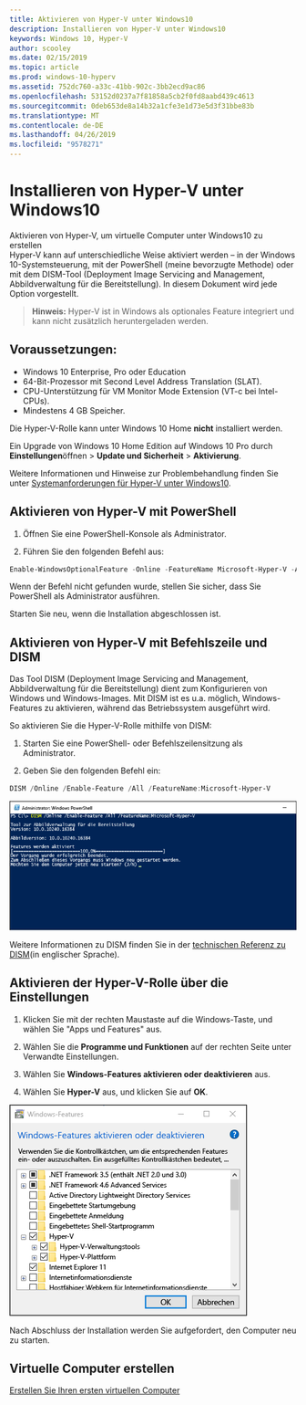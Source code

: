 ```yaml
---
title: Aktivieren von Hyper-V unter Windows10
description: Installieren von Hyper-V unter Windows10
keywords: Windows 10, Hyper-V
author: scooley
ms.date: 02/15/2019
ms.topic: article
ms.prod: windows-10-hyperv
ms.assetid: 752dc760-a33c-41bb-902c-3bb2ecd9ac86
ms.openlocfilehash: 53152d0237a7f81858a5cb2f0fd8aabd439c4613
ms.sourcegitcommit: 0deb653de8a14b32a1cfe3e1d73e5d3f31bbe83b
ms.translationtype: MT
ms.contentlocale: de-DE
ms.lasthandoff: 04/26/2019
ms.locfileid: "9578271"
---
```

# <a name="install-hyper-v-on-windows-10"></a>Installieren von Hyper-V unter Windows10

Aktivieren von Hyper-V, um virtuelle Computer unter Windows10 zu erstellen  
Hyper-V kann auf unterschiedliche Weise aktiviert werden – in der Windows 10-Systemsteuerung, mit der PowerShell (meine bevorzugte Methode) oder mit dem DISM-Tool (Deployment Image Servicing and Management, Abbildverwaltung für die Bereitstellung). In diesem Dokument wird jede Option vorgestellt.

> **Hinweis:** Hyper-V ist in Windows als optionales Feature integriert und kann nicht zusätzlich heruntergeladen werden.

## <a name="check-requirements"></a>Voraussetzungen:

* Windows 10 Enterprise, Pro oder Education
* 64-Bit-Prozessor mit Second Level Address Translation (SLAT).
* CPU-Unterstützung für VM Monitor Mode Extension (VT-c bei Intel-CPUs).
* Mindestens 4 GB Speicher.

Die Hyper-V-Rolle kann unter Windows 10 Home **nicht** installiert werden.

Ein Upgrade von Windows 10 Home Edition auf Windows 10 Pro durch **Einstellungen**öffnen > **Update und Sicherheit** > **Aktivierung**.

Weitere Informationen und Hinweise zur Problembehandlung finden Sie unter [Systemanforderungen für Hyper-V unter Windows10](../reference/hyper-v-requirements.md).

## <a name="enable-hyper-v-using-powershell"></a>Aktivieren von Hyper-V mit PowerShell

1. Öffnen Sie eine PowerShell-Konsole als Administrator.

2. Führen Sie den folgenden Befehl aus:

  ```powershell
  Enable-WindowsOptionalFeature -Online -FeatureName Microsoft-Hyper-V -All
  ```

  Wenn der Befehl nicht gefunden wurde, stellen Sie sicher, dass Sie PowerShell als Administrator ausführen.

Starten Sie neu, wenn die Installation abgeschlossen ist.

## <a name="enable-hyper-v-with-cmd-and-dism"></a>Aktivieren von Hyper-V mit Befehlszeile und DISM

Das Tool DISM (Deployment Image Servicing and Management, Abbildverwaltung für die Bereitstellung) dient zum Konfigurieren von Windows und Windows-Images.  Mit DISM ist es u.a. möglich, Windows-Features zu aktivieren, während das Betriebssystem ausgeführt wird.

So aktivieren Sie die Hyper-V-Rolle mithilfe von DISM:

1. Starten Sie eine PowerShell- oder Befehlszeilensitzung als Administrator.

1. Geben Sie den folgenden Befehl ein:

  ```powershell
  DISM /Online /Enable-Feature /All /FeatureName:Microsoft-Hyper-V
  ```

  ![Das Konsolenfenster mit Hyper-V aktiviert.](media/dism_upd.png)

Weitere Informationen zu DISM finden Sie in der [technischen Referenz zu DISM](https://technet.microsoft.com/en-us/library/hh824821.aspx)(in englischer Sprache).

## <a name="enable-the-hyper-v-role-through-settings"></a>Aktivieren der Hyper-V-Rolle über die Einstellungen

1. Klicken Sie mit der rechten Maustaste auf die Windows-Taste, und wählen Sie "Apps und Features" aus.

2. Wählen Sie die **Programme und Funktionen** auf der rechten Seite unter Verwandte Einstellungen. 

3. Wählen Sie **Windows-Features aktivieren oder deaktivieren** aus.

4. Wählen Sie **Hyper-V** aus, und klicken Sie auf **OK**.

![Windows-Programme und Features-Dialogfeld](media/enable_role_upd.png)

Nach Abschluss der Installation werden Sie aufgefordert, den Computer neu zu starten.

## <a name="make-virtual-machines"></a>Virtuelle Computer erstellen

[Erstellen Sie Ihren ersten virtuellen Computer](quick-create-virtual-machine.md)
